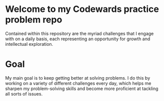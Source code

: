# Welcome to my Codewards practice problem repo
<p>Contained within this repository are the myriad challenges that I engage with on a daily basis, each representing an opportunity for growth and intellectual exploration.</p>

<h1>Goal</h1>
<p>My main goal is to keep getting better at solving problems. I do this by working on a variety of different challenges every day, which helps me sharpen my problem-solving skills and become more proficient at tackling all sorts of issues.</p>
